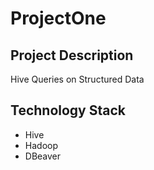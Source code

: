 # ProjectOne
<h2>Project Description</h2>
Hive Queries on Structured Data
<h2>Technology Stack</h2>
<ul>
<li>Hive</li>
<li>Hadoop</li>
<li>DBeaver</li>
</ul>
